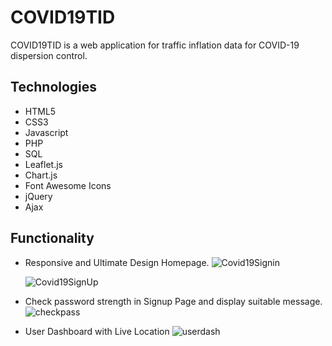 # COVID19TID
COVID19TID is a web application for traffic inflation data for COVID-19 dispersion control.

## Technologies
  * HTML5
  * CSS3
  * Javascript
  * PHP
  * SQL
  * Leaflet.js
  * Chart.js
  * Font Awesome Icons
  * jQuery
  * Ajax
 
 ## Functionality

 * Responsive and Ultimate Design Homepage.
   ![Covid19Signin](https://user-images.githubusercontent.com/51766689/151883657-1be1f4c4-c6f4-45f3-ab3d-77f50a2928ad.PNG) 
   
   ![Covid19SignUp](https://user-images.githubusercontent.com/51766689/151883650-df149463-cd10-4823-bad7-af7bfa8a8cc9.PNG)

* Check password strength in Signup Page and display suitable message.
  ![checkpass](https://user-images.githubusercontent.com/51766689/152068124-f3361156-0d1f-4d20-9387-6c756e14582a.PNG)

* User Dashboard with Live Location
![userdash](https://user-images.githubusercontent.com/51766689/152636835-cb09321b-5858-45e1-8e11-96b4ea135d30.PNG)
